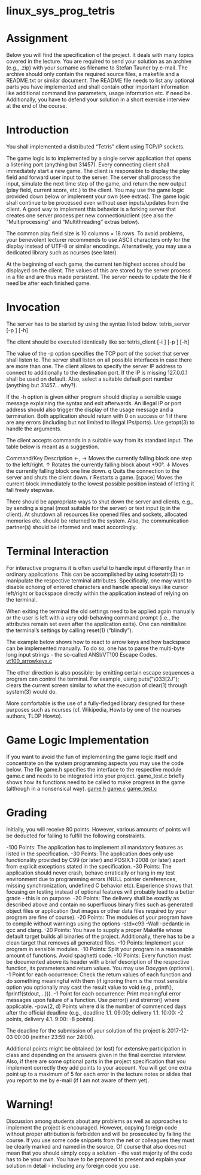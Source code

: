 # linux_sys_prog_tetris
# Assignment
Below you will find the specification of the project. It deals with many topics covered in the lecture. You are required to send your solution as an archive (e.g., .zip) with your surname as filename to Stefan Tauner by e-mail. The archive should only contain the required source files, a makefile and a README.txt or similar document. The README file needs to list any optional parts you have implemented and shall contain other important information like additional command line parameters, usage information etc. if need be. Additionally, you have to defend your solution in a short exercise interview at the end of the course.

# Introduction
You shall implemented a distributed “Tetris” client using TCP/IP sockets.

The game logic is to implemented by a single server application that opens a listening port (anything but 31457). Every connecting client shall immediately start a new game. The client is responsible to display the play field and forward user input to the server. The server shall process the input, simulate the next time step of the game, and return the new output (play field, current score, etc.) to the client. You may use the game logic provided down below or implement your own (see extras). The game logic shall continue to be processed even without user inputs/updates from the client. A good way to implement this behavior is a forking server that creates one server process per new connection/client (see also the “Multiprocessing” and “Multithreading” extras below).

The common play field size is 10 columns × 18 rows. To avoid problems, your benevolent lecturer recommends to use ASCII characters only for the display instead of UTF-8 or similar encodings. Alternatively, you may use a dedicated library such as ncurses (see later).

At the beginning of each game, the current ten highest scores should be displayed on the client. The values of this are stored by the server process in a file and are thus made persistent. The server needs to update the file if need be after each finished game.

# Invocation
The server has to be started by using the syntax listed below.
tetris_server [-p <port>] [-h]

The client should be executed identically like so:
tetris_client [-i <server ip>] [-p <server port>] [-h]

The value of the -p option specifies the TCP port of the socket that server shall listen to. The server shall listen on all possible interfaces in case there are more than one. The client allows to specify the server IP address to connect to additionally to the destination port. If the IP is missing 127.0.0.1 shall be used on default. Also, select a suitable default port number (anything but 31457…​ why?).

If the -h option is given either program should display a sensible usage message explaining the syntax and exit afterwards. An illegal IP or port address should also trigger the display of the usage message and a termination. Both application should return with 0 on success or 1 if there are any errors (including but not limited to illegal IPs/ports). Use getopt(3) to handle the arguments.

The client accepts commands in a suitable way from its standard input. The table below is meant as a suggestion.

Command/Key	Description
←, →    Moves the currently falling block one step to the left/right.
↑       Rotates the currently falling block about +90°.
↓       Moves the currently falling block one line down.
q       Quits the connection to the server and shuts the client down.
r       Restarts a game.
[space] Moves the current block immediately to the lowest possible position instead of letting it fall freely stepwise.

There should be appropriate ways to shut down the server and clients, e.g., by sending a signal (most suitable for the server) or text input (q in the client). At shutdown all resources like opened files and sockets, allocated memories etc. should be returned to the system. Also, the communication partner(s) should be informed and react accordingly.

# Terminal Interaction
For interactive programs it is often useful to handle input differently than in ordinary applications. This can be accomplished by using tcsetattr(3) to manipulate the respective terminal attributes. Specifically, one may want to disable echoing of entered characters and handle special keys like cursor left/right or backspace directly within the application instead of relying on the terminal.

When exiting the terminal the old settings need to be applied again manually or the user is left with a very odd-behaving command prompt (i.e., the attributes remain set even after the application exits). One can reinitialize the terminal’s settings by calling reset(1) (“blindly”).

The example below shows how to react to arrow keys and how backspace can be implemented manually. To do so, one has to parse the multi-byte long input strings - the so-called ANSI/VT100 Escape Codes.
[vt100_arrowkeys.c](https://cis.technikum-wien.at/documents/mes/1/sec/semesterplan/em2/listings/vt100_arrowkeys.c)

The other direction is also possible: by emitting certain escape sequences a program can control the terminal. For example, using puts("\033[2J"); clears the current screen similar to what the execution of clear(1) through system(3) would do.

More comfortable is the use of a fully-fledged library designed for these purposes such as ncurses (cf. Wikipedia, Howto by one of the ncurses authors, TLDP Howto).

# Game Logic Implementation
If you want to avoid the fun of implementing the game logic itself and concentrate on the system programming aspects you may use the code below. The file game.h specifies the interface to the respective module game.c and needs to be integrated into your project. game_test.c briefly shows how its functions need to be called to make progress in the game (although in a nonsensical way).
[game.h](https://cis.technikum-wien.at/documents/mes/1/sec/semesterplan/em2/listings/game.h)
[game.c](https://cis.technikum-wien.at/documents/mes/1/sec/semesterplan/em2/listings/game.c)
[game_test.c](https://cis.technikum-wien.at/documents/mes/1/sec/semesterplan/em2/listings/game_test.c)

# Grading
Initially, you will receive 80 points. However, various amounts of points will be deducted for failing to fulfill the following constraints.

-100 Points: The application has to implement all mandatory features as listed in the specification.
-30 Points: The application does only use functionality provided by C99 (or later) and POSIX.1-2008 (or later) apart from explicit exceptions stated in the specification.
-30 Points: The application should never crash, behave erratically or hang in my test environment due to programming errors (NULL pointer dereferences, missing synchronization, undefined C behavior etc). Experience shows that focusing on testing instead of optional features will probably lead to a better grade - this is on purpose.
-20 Points: The delivery shall be exactly as described above and contain no superfluous binary files such as generated object files or application (but images or other data files required by your program are fine of course).
-20 Points: The modules of your program have to compile without warnings using the options -std=c99 -Wall -pedantic in gcc and clang.
-20 Points: You have to supply a proper Makefile whose default target builds all binaries of the project. Additionally, there has to be a clean target that removes all generated files.
-10 Points: Implement your program in sensible modules.
-10 Points: Split your program in a reasonable amount of functions. Avoid spaghetti code.
-10 Points: Every function must be documented above its header with a brief description of the respective function, its parameters and return values. You may use Doxygen (optional).
-1 Point for each occurrence: Check the return values of each function and do something meaningful with them (if ignoring them is the most sensible option you optionally may cast the result value to void (e.g., printf(), fprintf(stdout,…​))).
-1 Point for each occurrence: Print meaningful error messages upon failure of a function. Use perror() and strerror() where applicable.
-pow(2, d) Points where d is the number of commenced days after the official deadline (e.g., deadline 1.1. 09:00; delivery 1.1. 10:00: -2 points, delivery 4.1. 9:00: -8 points).

The deadline for the submission of your solution of the project is 2017-12-03 00:00 (neither 23:59 nor 24:00).

Additional points might be obtained (or lost) for extensive participation in class and depending on the answers given in the final exercise interview. Also, if there are some optional parts in the project specification that you implement correctly they add points to your account. You will get one extra point up to a maximum of 5 for each error in the lecture notes or slides that you report to me by e-mail (if I am not aware of them yet).

# Warning!
Discussion among students about any problems as well as approaches to implement the project is encouraged. However, copying foreign code without proper attribution is forbidden and will be prosecuted by failing the course. If you use some code snippets from the net or colleagues they must be clearly marked and named in the source. Of course that also does not mean that you should simply copy a solution - the vast majority of the code has to be your own. You have to be prepared to present and explain your solution in detail - including any foreign code you use.